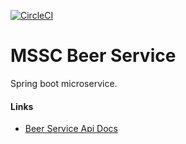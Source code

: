 [![CircleCI](https://circleci.com/gh/gihubme/mssc-beer-service/tree/main.svg?style=svg)](https://circleci.com/gh/gihubme/mssc-beer-service/tree/main)

# MSSC Beer Service

Spring boot microservice.

#### Links

- [Beer Service Api Docs](https://sfg-beer-works.github.io/brewery-api/#tag/Beer-Service)

